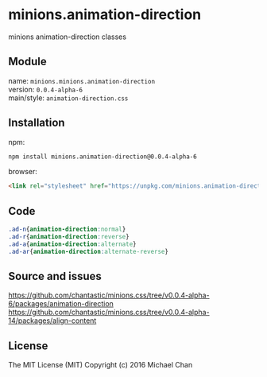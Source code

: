 # minions.animation-direction
minions animation-direction classes

## Module
name: `minions.minions.animation-direction`  
version: `0.0.4-alpha-6`  
main/style: `animation-direction.css`  

## Installation
npm:
```bash
npm install minions.animation-direction@0.0.4-alpha-6
```

browser:
```html
<link rel="stylesheet" href="https://unpkg.com/minions.animation-direction@0.0.4-alpha-6" />
```

## Code
```css
.ad-n{animation-direction:normal}
.ad-r{animation-direction:reverse}
.ad-a{animation-direction:alternate}
.ad-ar{animation-direction:alternate-reverse}

```

## Source and issues

https://github.com/chantastic/minions.css/tree/v0.0.4-alpha-6/packages/animation-direction
https://github.com/chantastic/minions.css/tree/v0.0.4-alpha-14/packages/align-content

## License

The MIT License (MIT)
Copyright (c) 2016 Michael Chan